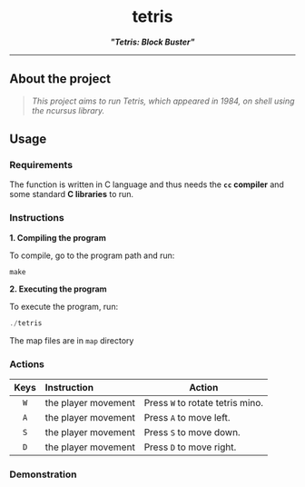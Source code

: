 <h1 align="center">
	tetris
</h1>

<p align="center">
	<b><i>"Tetris: Block Buster"</i></b><br>
</p>

---

## About the project

> _This project aims to run Tetris, which appeared in 1984, on shell using the ncursus library._


## Usage

### Requirements

The function is written in C language and thus needs the **`cc` compiler** and some standard **C libraries** to run.

### Instructions

**1. Compiling the program**

To compile, go to the program path and run:

```shell
make
```

**2. Executing the program**

To execute the program, run:

```C
./tetris
```

The map files are in `map` directory


### Actions

| Keys   | Instruction                         | Action                                                 |
| :----: | :---------------------------------- | ------------------------------------------------------ |
| `W`    | the player movement                 | Press `W` to rotate tetris mino.                       |
| `A`    | the player movement                 | Press `A` to move left.                                |
| `S`    | the player movement                 | Press `S` to move down.                                |
| `D`    | the player movement                 | Press `D` to move right.                               |


### Demonstration
